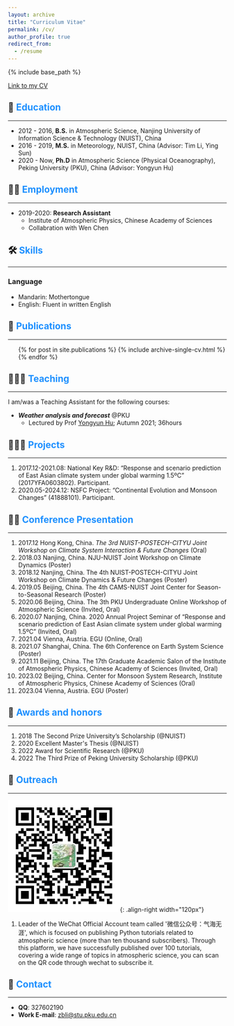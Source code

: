 ```yaml
---
layout: archive
title: "Curriculum Vitae"
permalink: /cv/
author_profile: true
redirect_from:
  - /resume
---
```


{% include base_path %}

[Link to my CV](/files/Zhibo_Li.CV.pdf) 

## 🏫 <span style="color:#1E90FF">Education</span>
------
- 2012 - 2016, **B.S.** in Atmospheric Science, Nanjing University of Information Science & Technology (NUIST), China
- 2016 - 2019, **M.S.** in Meteorology, NUIST, China (Advisor: Tim Li, Ying Sun)
- 2020 - Now,  **Ph.D** in Atmospheric Science (Physical Oceanography), Peking University (PKU), China (Advisor: Yongyun Hu)

## 👨‍💻 <span style="color:#1E90FF">Employment</span>
------
* 2019-2020: **Research Assistant**
  * Institute of Atmospheric Physics, Chinese   Academy of Sciences
  * Collabration with Wen Chen

## 🛠️ <span style="color:#1E90FF">Skills</span>
------
### Language
- Mandarin: Mothertongue
- English: Fluent in written English

## 📰 <span style="color:#1E90FF">Publications</span>
------
  <ul>{% for post in site.publications %}
    {% include archive-single-cv.html %}
  {% endfor %}</ul>

## 🧑🏻‍🏫 <span style="color:#1E90FF">Teaching</span>
------
I am/was a Teaching Assistant for the following courses:
- ***Weather analysis and forecast*** @PKU
  - Lectured by Prof [Yongyun Hu](https://faculty.pku.edu.cn/yyhu/zh_CN/index.htm/); Autumn  2021; 36hours

## 👨🏻‍🔬 <span style="color:#1E90FF">Projects</span>
------
1. 2017.12-2021.08: National Key R&D: “Response and scenario prediction of East Asian climate system under global warming 1.5ºC” (2017YFA0603802). Participant.
2. 2020.05-2024.12: NSFC Project: “Continental Evolution and Monsoon Changes” (41888101). Participant.

## 👨🏻‍ <span style="color:#1E90FF">Conference Presentation</span>
------
1. 2017.12 Hong Kong, China. _The 3rd NUIST-POSTECH-CITYU Joint Workshop on Climate System Interaction & Future Changes_ (Oral)
2. 2018.03 Nanjing, China. NJU-NUIST Joint Workshop on Climate Dynamics (Poster)
3. 2018.12 Nanjing, China. The 4th NUIST-POSTECH-CITYU Joint Workshop on Climate Dynamics & Future Changes (Poster)
4. 2019.05 Beijing, China. The 4th CAMS-NUIST Joint Center for Season-to-Seasonal Research (Poster)
5. 2020.06 Beijing, China. The 3th PKU Undergraduate Online Workshop of Atmospheric Science (Invited, Oral)
6. 2020.07 Nanjing, China. 2020 Annual Project Seminar of “Response and scenario prediction of East Asian climate system under global warming 1.5ºC” (Invited, Oral)
7. 2021.04 Vienna, Austria. EGU (Online, Oral)
8. 2021.07 Shanghai, China. The 6th Conference on Earth System Science (Poster)
9. 2021.11 Beijing, China. The 17th Graduate Academic Salon of the Institute of Atmospheric Physics, Chinese Academy of Sciences (Invited, Oral)
10. 2023.02 Beijing, China. Center for Monsoon System Research, Institute of Atmospheric Physics, Chinese Academy of Sciences (Oral)
11. 2023.04 Vienna, Austria. EGU (Poster)

## 🏅 <span style="color:#1E90FF">Awards and honors</span>
------
1. 2018 The Second Prize University’s Scholarship (@NUIST)
2. 2020 Excellent Master's Thesis (@NUIST)
3. 2022 Award for Scientific Research (@PKU)
4. 2022 The Third Prize of Peking University Scholarship (@PKU)

## 🗿 <span style="color:#1E90FF">Outreach</span>
------
![气海无涯公众号二维码](/images/wechat.jpg){: .align-right width="120px"}
1. Leader of the WeChat Official Account team called '微信公众号：气海无涯', which is focused on publishing Python tutorials related to atmospheric science (more than ten thousand subscribers). Through this platform, we have successfully published over 100 tutorials, covering a wide range of topics in atmospheric science, you can scan on the QR code through wechat to subscribe it.

## 🤙 <span style="color:#1E90FF">Contact</span>
------
- **QQ**: 327602190
- **Work E-mail**: zbli@stu.pku.edu.cn

<style>
hr:nth-of-type(1) {
 border-color: #1E90FF !important;
}
hr:nth-of-type(2) {
 border-color: #1E90FF !important;
}
hr:nth-of-type(3) {
 border-color: #1E90FF !important;
}
hr:nth-of-type(4) {
 border-color: #1E90FF !important;
}
hr:nth-of-type(5) {
 border-color: #1E90FF !important;
}
hr:nth-of-type(6) {
 border-color: #1E90FF !important;
}
hr:nth-of-type(7) {
 border-color: #1E90FF !important;
}
hr:nth-of-type(8) {
 border-color: #1E90FF !important;
}
hr:nth-of-type(9) {
 border-color: #1E90FF !important;
}
hr:nth-of-type(10) {
 border-color: #1E90FF !important;
}
hr:nth-of-type(11) {
 border-color: #1E90FF !important;
}
hr:nth-of-type(12) {
 border-color: #1E90FF !important;
}
</style>
